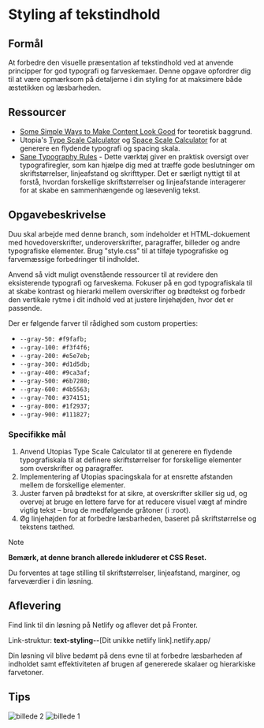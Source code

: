 # **Styling af tekstindhold**

## Formål

At forbedre den visuelle præsentation af tekstindhold ved at anvende principper for god typografi og farveskemaer. Denne opgave opfordrer dig til at være opmærksom på detaljerne i din styling for at maksimere både æstetikken og læsbarheden.

## Ressourcer

- [Some Simple Ways to Make Content Look Good](https://set.studio/some-simple-ways-to-make-content-look-good/) for teoretisk baggrund.
- Utopia's [Type Scale Calculator](https://utopia.fyi/type/calculator/?c=320,16,1.25,1240,18,1.333,5,1,&s=0.75%7C0.5%7C0.25,1.5%7C2%7C3%7C4%7C6,s-l&g=s,l,xl,12) og [Space Scale Calculator](https://utopia.fyi/space/calculator?c=320,16,1.25,1240,18,1.333,5,1,&s=0.75%7C0.5%7C0.25,1.5%7C2%7C3%7C4%7C6,s-l&g=s,l,xl,12) for at generere en flydende typografi og spacing skala.
- [Sane Typography Rules](https://anthonyhobday.com/sideprojects/saferules/) - Dette værktøj giver en praktisk oversigt over typografiregler, som kan hjælpe dig med at træffe gode beslutninger om skriftstørrelser, linjeafstand og skrifttyper. Det er særligt nyttigt til at forstå, hvordan forskellige skriftstørrelser og linjeafstande interagerer for at skabe en sammenhængende og læsevenlig tekst.

## Opgavebeskrivelse

Duu skal arbejde med denne branch, som indeholder et HTML-dokuement med hovedoverskrifter, underoverskrifter, paragraffer, billeder og andre typografiske elementer. Brug "style.css" til at tilføje typografiske og farvemæssige forbedringer til indholdet.

Anvend så vidt muligt ovenstående ressourcer til at revidere den eksisterende typografi og farveskema. Fokuser på en god typografiskala til at skabe kontrast og hierarki mellem overskrifter og brødtekst og forbedr den vertikale rytme i dit indhold ved at justere linjehøjden, hvor det er passende.

Der er følgende farver til rådighed som custom properties:

- `--gray-50: #f9fafb;`
- `--gray-100: #f3f4f6;`
- `--gray-200: #e5e7eb;`
- `--gray-300: #d1d5db;`
- `--gray-400: #9ca3af;`
- `--gray-500: #6b7280;`
- `--gray-600: #4b5563;`
- `--gray-700: #374151;`
- `--gray-800: #1f2937;`
- `--gray-900: #111827;`

### Specifikke mål

1. Anvend Utopias Type Scale Calculator til at generere en flydende typografiskala til at definere skriftstørrelser for forskellige elementer som overskrifter og paragraffer.
2. Implementering af Utopias spacingskala for at ensrette afstanden mellem de forskellige elementer.
3. Juster farven på brødtekst for at sikre, at overskrifter skiller sig ud, og overvej at bruge en lettere farve for at reducere visuel vægt af mindre vigtig tekst – brug de medfølgende gråtoner (i :root).
4. Øg linjehøjden for at forbedre læsbarheden, baseret på skriftstørrelse og tekstens tæthed.

> [!NOTE]
> **Bemærk, at denne branch allerede inkluderer et CSS Reset.**

Du forventes at tage stilling til skriftstørrelser, linjeafstand, marginer, og farveværdier i din løsning.

## Aflevering

Find link til din løsning på Netlify og aflever det på Fronter.

Link-struktur: **text-styling--**[Dit unikke netlify link].netlify.app/

Din løsning vil blive bedømt på dens evne til at forbedre læsbarheden af indholdet samt effektiviteten af brugen af genererede skalaer og hierarkiske farvetoner.

## Tips

![billede 2](/assets/2.png)
![billede 1](/assets/1.png)
